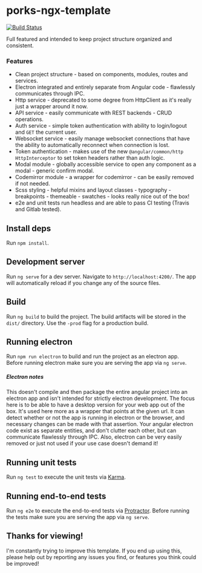 # porks-ngx-template

[![Build Status](https://travis-ci.org/shakedown-street/porks-ngx-template.svg?branch=master)](https://travis-ci.org/shakedown-street/porks-ngx-template)

Full featured and intended to keep project structure organized and consistent.

### Features

* Clean project structure - based on components, modules, routes and services.
* Electron integrated and entirely separate from Angular code - flawlessly communicates through IPC.
* Http service - deprecated to some degree from HttpClient as it's really just a wrapper around it now.
* API service - easily communicate with REST backends - CRUD operations.
* Auth service - simple token authentication with ability to login/logout and `GET` the current user.
* Websocket service - easily manage websocket connections that have the ability to automatically reconnect when connection is lost.
* Token authentication - makes use of the new `@angular/common/http` `HttpInterceptor` to set token headers rather than auth logic.
* Modal module - globally accessible service to open any component as a modal - generic confirm modal.
* Codemirror module - a wrapper for codemirror - can be easily removed if not needed.
* Scss styling - helpful mixins and layout classes - typography - breakpoints - themeable - swatches - looks really nice out of the box!
* e2e and unit tests run headless and are able to pass CI testing (Travis and Gitlab tested).

## Install deps

Run `npm install`.

## Development server

Run `ng serve` for a dev server. Navigate to `http://localhost:4200/`. The app will automatically reload if you change any of the source files.

## Build

Run `ng build` to build the project. The build artifacts will be stored in the `dist/` directory. Use the `-prod` flag for a production build.

## Running electron

Run `npm run electron` to build and run the project as an electron app.
Before running electron make sure you are serving the app via `ng serve`.

##### Electron notes

This doesn't compile and then package the entire angular project into an electron app and isn't intended for strictly electron development.
The focus here is to be able to have a desktop version for your web app out of the box.  It's used here more as a wrapper that points at the given url.
It can detect whether or not the app is running in electron or the browser, and necessary changes can be made with that assertion.
Your angular electron code exist as separate entities, and don't clutter each other, but can communicate flawlessly through IPC.
Also, electron can be very easily removed or just not used if your use case doesn't demand it!

## Running unit tests

Run `ng test` to execute the unit tests via [Karma](https://karma-runner.github.io).

## Running end-to-end tests

Run `ng e2e` to execute the end-to-end tests via [Protractor](http://www.protractortest.org/).
Before running the tests make sure you are serving the app via `ng serve`.

## Thanks for viewing!

I'm constantly trying to improve this template.  If you end up using this, please help out by reporting any issues you find, or features you think could be improved!
